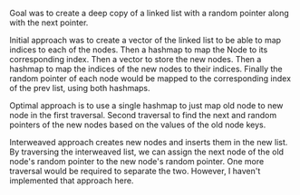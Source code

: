 Goal was to create a deep copy of a linked list with a random pointer along with the next pointer.

Initial approach was to create a vector of the linked list to be able to map indices to each of the nodes.
Then a hashmap to map the Node to its corresponding index.
Then a vector to store the new nodes.
Then a hashmap to map the indices of the new nodes to their indices.
Finally the random pointer of each node would be mapped to the corresponding index of the prev list, using both hashmaps.

Optimal approach is to use a single hashmap to just
map old node to new node in the first traversal.
Second traversal to find the next and random pointers of the new nodes based on the values of the old node keys.

Interweaved approach creates new nodes and inserts them in the new list.
By traversing the interweaved list, we can assign the next node of the old node's random pointer to the new node's random pointer. One more traversal would be required to separate the two. However, I haven't implemented that approach here.

